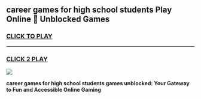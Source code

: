 
## career games for high school students Play Online 👋 Unblocked Games
<h3>
<a href="https://news.freeplayer.one?title=career_games_for_high_school_students&ref=17GH">CLICK TO PLAY</a></h3>
<hr>

<h3>
<a href="https://news.freeplayer.one?title=career_games_for_high_school_students&ref=17GH">CLICK 2 PLAY</a>
  
</h3>

<a href="https://news.freeplayer.one?title=career_games_for_high_school_students&ref=17GH/"><img src="https://clearcache.store/games.png"></a>


**career games for high school students games unblocked: Your Gateway to Fun and Accessible Online Gaming**
